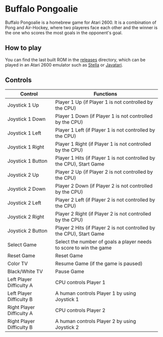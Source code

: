 # Buffalo Pongoalie

Buffalo Pongoalie is a homebrew game for Atari 2600.
It is a combination of Pong and Air-Hockey, where two playeres face each other
and the winner is the one who scores the most goals in the opponent's goal.

## How to play

You can find the last built ROM in the [releases](releases) directory,
which can be played in an Atari 2600 emulator such as
[Stella](https://stella-emu.github.io/) or [Javatari](https://javatari.org/).

## Controls

| Control | Functions |
| ------- | -------- |
| Joystick 1 Up             | Player 1 Up (if Player 1 is not controlled by the CPU)               |
| Joystick 1 Down           | Player 1 Down (if Player 1 is not controlled by the CPU)             |
| Joystick 1 Left           | Player 1 Left (if Player 1 is not controlled by the CPU)             |
| Joystick 1 Right          | Player 1 Right (if Player 1 is not controlled by the CPU)            |
| Joystick 1 Button         | Player 1 Hits (if Player 1 is not controlled by the CPU), Start Game |
| Joystick 2 Up             | Player 2 Up (if Player 2 is not controlled by the CPU)               |
| Joystick 2 Down           | Player 2 Down (if Player 2 is not controlled by the CPU)             |
| Joystick 2 Left           | Player 2 Left (if Player 2 is not controlled by the CPU)             |
| Joystick 2 Right          | Player 2 Right (if Player 2 is not controlled by the CPU)            |
| Joystick 2 Button         | Player 2 Hits (if Player 2 is not controlled by the CPU), Start Game |
| Select Game               | Select the number of goals a player needs to score to win the game   |
| Reset Game                | Reset Game                                                           |
| Color TV                  | Resume Game (if the game is paused)                                  |
| Black/White TV            | Pause Game                                                           |
| Left Player Difficulty A  | CPU controls Player 1                                                |
| Left Player Difficulty B  | A human controls Player 1 by using Joystick 1                        |
| Right Player Difficulty A | CPU controls Player 2                                                |
| Right Player Difficulty B | A human controls Player 2 by using Joystick 2                        |
